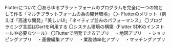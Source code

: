 Flutterについて
〇あらゆるプラットフォームのプログラムを完全に一つの物として作る「マルチプラットフォームの為の開発環境」
〇- Flutterのメリット（例えば「高速な開発」「美しいUI」「ネイティブ並みのパフォーマンス」
〇プログラミング言語はDartを利用する
〇システム環境の構築（Flutter SDKのインストールや必要なツール）
〇Flutterで開発できるアプリ
　・地図アプリ
　・ショッピングアプリ
　・画像編集アプリ
　・業務効率化アプリ
　・マッチングアプリ
